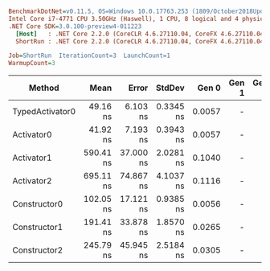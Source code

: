 ``` ini

BenchmarkDotNet=v0.11.5, OS=Windows 10.0.17763.253 (1809/October2018Update/Redstone5)
Intel Core i7-4771 CPU 3.50GHz (Haswell), 1 CPU, 8 logical and 4 physical cores
.NET Core SDK=3.0.100-preview4-011223
  [Host]   : .NET Core 2.2.0 (CoreCLR 4.6.27110.04, CoreFX 4.6.27110.04), 64bit RyuJIT
  ShortRun : .NET Core 2.2.0 (CoreCLR 4.6.27110.04, CoreFX 4.6.27110.04), 64bit RyuJIT

Job=ShortRun  IterationCount=3  LaunchCount=1  
WarmupCount=3  

```
|          Method |      Mean |     Error |    StdDev |  Gen 0 | Gen 1 | Gen 2 | Allocated |
|---------------- |----------:|----------:|----------:|-------:|------:|------:|----------:|
| TypedActivator0 |  49.16 ns |  6.103 ns | 0.3345 ns | 0.0057 |     - |     - |      24 B |
|      Activator0 |  41.92 ns |  7.193 ns | 0.3943 ns | 0.0057 |     - |     - |      24 B |
|      Activator1 | 590.41 ns | 37.000 ns | 2.0281 ns | 0.1040 |     - |     - |     440 B |
|      Activator2 | 695.11 ns | 74.867 ns | 4.1037 ns | 0.1116 |     - |     - |     472 B |
|    Constructor0 | 102.05 ns | 17.121 ns | 0.9385 ns | 0.0056 |     - |     - |      24 B |
|    Constructor1 | 191.41 ns | 33.878 ns | 1.8570 ns | 0.0265 |     - |     - |     112 B |
|    Constructor2 | 245.79 ns | 45.945 ns | 2.5184 ns | 0.0305 |     - |     - |     128 B |
